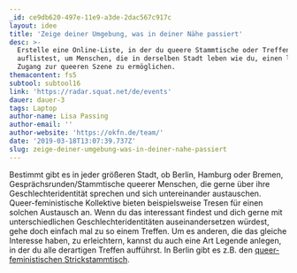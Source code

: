 ```yaml
---
_id: ce9db620-497e-11e9-a3de-2dac567c917c
layout: idee
title: 'Zeige deiner Umgebung, was in deiner Nähe passiert'
desc: >-
  Erstelle eine Online-Liste, in der du queere Stammtische oder Treffen
  auflistest, um Menschen, die in derselben Stadt leben wie du, einen leichteren
  Zugang zur queeren Szene zu ermöglichen.
themacontent: fs5
subtool: subtool16
link: 'https://radar.squat.net/de/events'
dauer: dauer-3
tags: Laptop
author-name: Lisa Passing
author-email: ''
author-website: 'https://okfn.de/team/'
date: '2019-03-18T13:07:39.737Z'
slug: zeige-deiner-umgebung-was-in-deiner-nahe-passiert
---
```

Bestimmt gibt es in jeder größeren Stadt, ob Berlin, Hamburg oder Bremen, Gesprächsrunden/Stammtische queerer Menschen, die gerne über ihre Geschlechteridentität sprechen und sich untereinander austauschen. Queer-feministische Kollektive bieten beispielsweise Tresen für einen solchen Austausch an. Wenn du das interessant findest und dich gerne mit unterschiedlichen Geschlechteridentitäten auseinandersetzen würdest, gehe doch einfach mal zu so einem Treffen.
Um es anderen, die das gleiche Interesse haben, zu erleichtern, kannst du auch eine Art Legende anlegen, in der du alle derartigen Treffen aufführst. In Berlin gibt es z.B. den [queer-feministischen Strickstammtisch](https://radar.squat.net/de/event/berlin/cafe-morgenrot/2018-12-19/queer-feministischer-stricktreff).
